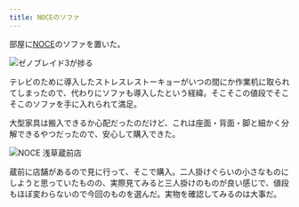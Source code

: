 ```yaml
---
title: NOCEのソファ
---
```

部屋に[NOCE](https://www.noce.co.jp/)のソファを置いた。

![](https://lh4.googleusercontent.com/-AIBk4ErIxNRWU3cdoPvLATk8Aox3kUpp8RxGVKYCXuzo1GhLv7x64iy0M3JnKoBTr3H1CgmnjkARo34o7RvF0aOxe19QmzkUKptIyh0_q3leAQuD5m36Q92do5ke7nVSiu1fXdGe9Voccsg0U1D2UDtD_XdaAPwUEm7QTdPY-2jlslbum2EDCri9Gm65A "ゼノブレイド3が捗る")

テレビのために導入したストレスレストーキョーがいつの間にか作業机に取られてしまったので、代わりにソファも導入したという経緯。そこそこの値段でそこそこのソファを手に入れられて満足。

大型家具は搬入できるか心配だったのだけど、これは座面・背面・脚と細かく分解できるやつだったので、安心して購入できた。

![](https://lh5.googleusercontent.com/KZPugoa2RGwQIuOCJq8jyGGYariWaLO-KEXQgy9tmEvAKNVjHxSxuIbzmToRDJHfoRtKrajZOOYMfQ2irbLLjZycoQgEwsEG6AuPMQTRkQZj4_hheNGUlPOgQFxR1RdztVUrGzkKHk_WWEXqXgCJ2qB195vH5pPBlvE2E7CzpWhdd66OlVKiOaHMVBnnAA "NOCE 浅草蔵前店")

蔵前に店舗があるので見に行って、そこで購入。二人掛けぐらいの小さなものにしようと思っていたものの、実際見てみると三人掛けのものが良い感じで、値段もほぼ変わらないので今回のものを選んだ。実物を確認してみるのは大事だ。
